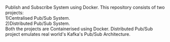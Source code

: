 Publish and Subscribe System using Docker.
This repository consists of two projects:<br>
1)Centralised Pub/Sub System.<br>
2)Distributed Pub/Sub System.<br>
Both the projects are Containerised using Docker.
Distributed Pub/Sub project emulates real world's Kafka's Pub/Sub Architecture.
